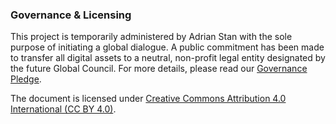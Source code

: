 ### Governance & Licensing

This project is temporarily administered by Adrian Stan with the sole purpose of initiating a global dialogue. A public commitment has been made to transfer all digital assets to a neutral, non-profit legal entity designated by the future Global Council. For more details, please read our [Governance Pledge](/GOVERNANCE.md).

The document is licensed under [Creative Commons Attribution 4.0 International (CC BY 4.0)](LICENSE).
